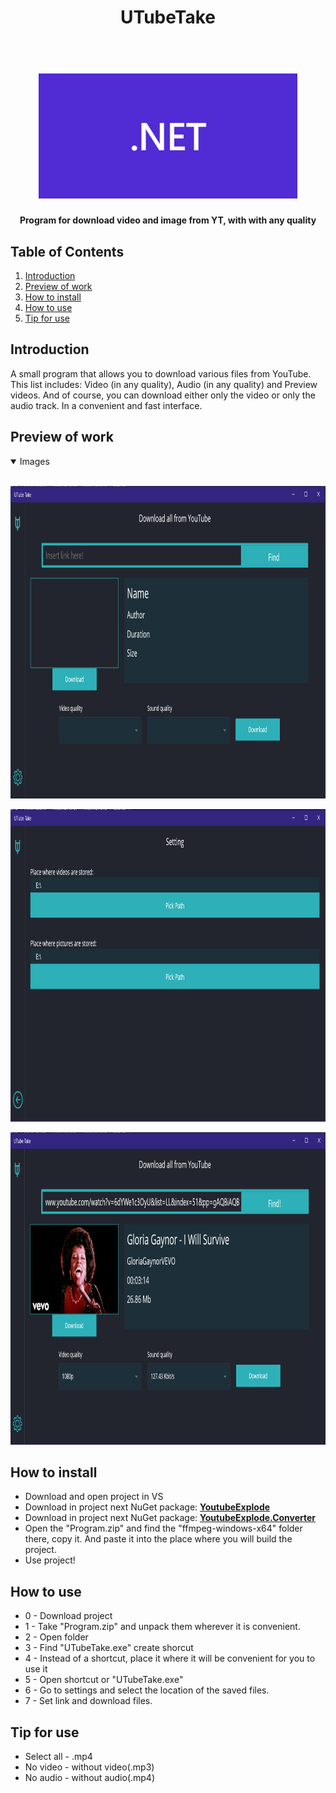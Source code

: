 <h1 align="center">
UTubeTake
</h1>

<h1 align="center">
  <br>
   <img src="./.readme/images/Logo.png" alt="Logo" height="200"/>
  <br>
</h1>

<p align="center">
    <b align ="center">Program for download video and image from YT, with with any quality</b>
</p>

## Table of Contents
1. [Introduction](#Introduction)
2. [Preview of work](#Preview-of-work)
3. [How to install](#How-to-install)
4. [How to use](#How-to-use)
5. [Tip for use](#Tip)

## <a name="Introduction">Introduction</a>
A small program that allows you to download various files from YouTube. This list includes: Video (in any quality), Audio (in any quality) and Preview videos. And of course, you can download either only the video or only the audio track. In a convenient and fast interface.  

## <a name="Preview-of-work">Preview of work</a>
<details open>
<summary>
 Images
</summary> <br/>

<p align="center">
    <img src="./.readme/images/1.png" alt="start" height = "500"/>
</p>

<p align="center">
    <img src="./.readme/images/2.png" alt="start setting" height = "500"/>
</p> 
    
<p align="center">
    <img src="./.readme/images/3.png" alt="start setting" height = "500"/>
</p>

</details>

## <a name="How-to-install">How to install</a>
* Download and open project in VS
* Download in project next NuGet package: **[YoutubeExplode](https://github.com/Tyrrrz/YoutubeExplode)**
* Download in project next NuGet package: **[YoutubeExplode.Converter](https://github.com/Tyrrrz/YoutubeExplode/tree/master/YoutubeExplode.Converter)**
* Open the "Program.zip" and find the "ffmpeg-windows-x64" folder there, copy it. And paste it into the place where you will build the project.
* Use project!
  
## <a name="How-to-use">How to use</a>
* 0 - Download project
* 1 - Take "Program.zip" and unpack them wherever it is convenient.
* 2 - Open folder
* 3 - Find "UTubeTake.exe" create shorcut
* 4 - Instead of a shortcut, place it where it will be convenient for you to use it
* 5 - Open shortcut or "UTubeTake.exe"
* 6 - Go to settings and select the location of the saved files.
* 7 - Set link and download files.

## <a name="Tip">Tip for use</a>
* Select all - .mp4 
* No video - without video(.mp3)
* No audio - without audio(.mp4)
